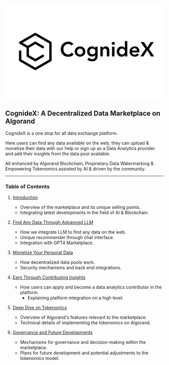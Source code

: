 
![Alt text](<Assets/Cognidex White Large.png>)

## **CognideX: A Decentralized Data Marketplace on Algorand**

CognideX is a one stop for all data exchange platform.

Here users can find any data available on the web, they can upload & monetize their data with our help or sign up as a Data Analytics provider and add their insights from the data pool available. 

All enhanced by Algorand Blockchain, Proprietary Data Watermarking & Empowering Tokenomics assisted by AI & driven by the community.

---

### Table of Contents
1. [Introduction](1.Introduction.md)
   - Overview of the marketplace and its unique selling points.
   - Integrating latest developments in the field of AI & Blockchain.

2. [Find Any Data Through Advanced LLM](LLMChat.md)
   - How we integrate LLM to find any data on the web.
   - Unique recommender through chat interface.
   - Integration with GPT4 Marketplace.

3. [Monetize Your Personal Data](Monetize-Data.md)
   - How decentralized data pools work.
   - Security mechanisms and back end integrations.

4. [Earn Through Contributing Insights](Insights-Contributor.md)
   - How users can apply and become a data analytics contributor in the platform.
     - Explaining platform integration on a high level.

6. [Deep Dive on Tokenomics](Tokenomics.md)
   - Overview of Algorand's features relevant to the marketplace.
   - Technical details of implementing the tokenomics on Algorand.

7. [Governance and Future Developments](Governance.md)
   - Mechanisms for governance and decision-making within the marketplace.
   - Plans for future development and potential adjustments to the tokenomics model.


